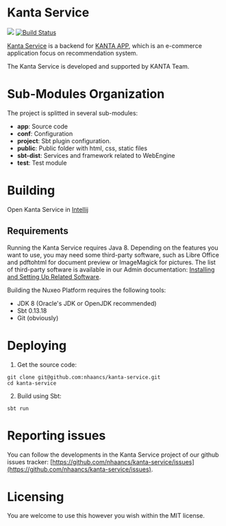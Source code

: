 # Kanta Service

![](https://img.shields.io/github/license/SKempin/Lyrics-King-React-Native.svg?style=flat-square)
[![Build Status](https://travis-ci.org/SKempin/Lyrics-King-React-Native.svg?branch=master)](https://travis-ci.org/SKempin/Lyrics-King-React-Native)

[Kanta Service](https://github.com/nhaancs/kanta-service) is a backend for [KANTA APP](https://github.com/nhaancs/kanta-react-native), which is an e-commerce application focus on recommendation system.

The Kanta Service is developed and supported by KANTA Team.

# Sub-Modules Organization

The project is splitted in several sub-modules:

* **app**:
Source code
* **conf**:
Configuration
* **project**:
Sbt plugin configuration.
* **public**:
Public folder with html, css, static files
* **sbt-dist**:
Services and framework related to WebEngine
* **test**:
Test module

# Building

Open Kanta Service in [Intellij](https://www.jetbrains.com/idea/)

## Requirements

Running the Kanta Service requires Java 8.
Depending on the features you want to use, you may need some third-party software, such as Libre Office and pdftohtml for document preview or ImageMagick for pictures. The list of third-party software is available in our Admin documentation: [Installing and Setting Up Related Software](https://github.com/nhaancs/kanta-service/blob/master/README.md).

Building the Nuxeo Platform requires the following tools:

* JDK 8 (Oracle's JDK or OpenJDK recommended)
* Sbt 0.13.18
* Git (obviously)

# Deploying

1. Get the source code:
```
git clone git@github.com:nhaancs/kanta-service.git
cd kanta-service
```
2. Build using Sbt:
```
sbt run
```

# Reporting issues

You can follow the developments in the Kanta Service project of our github issues tracker: [https://github.com/nhaancs/kanta-service/issues](https://github.com/nhaancs/kanta-service/issues).

# Licensing

You are welcome to use this however you wish within the MIT license.

